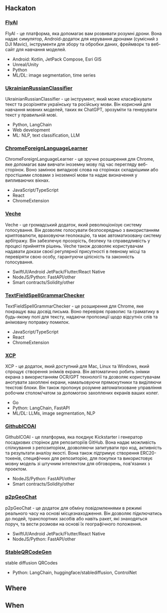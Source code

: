 ## Hackaton

### [FlyAI](https://kyiv2023.github.io/FlyAI/)

FlyAI - це платформа, яка допомагає вам розвивати розумні дрони. Вона надає симулятор, Android-додаток для керування дронами (сумісний з DJI Mavic), інструменти для збору та обробки даних, фреймворк та веб-сайт для навчання моделей.

 - Android: Kotlin, JetPack Compose, Esri GIS
 - Unreal/Unity
 - Python
 - ML/DL: image segmentation, time series

### [UkrainianRussianClassifier](https://kyiv2023.github.io/UkranianRussianClassifier)

UkrainianRussianClassifier - це інструмент, який може класифікувати текст та розрізняти українську та російську мови. Він корисний для навчання мовних моделей, таких як ChatGPT, зрозуміти та генерувати текст у правильній мові.
 
  - Python, LangChain
  - Web development
  - ML: NLP, text classification, LLM

### [ChromeForeignLanguageLearner](https://kyiv2023.github.io/ChromeForeignLanguageLearner)

ChromeForeignLanguageLearner - це зручне розширення для Chrome, яке допомагає вам вивчати іноземну мову під час перегляду веб-сторінок. Воно замінює випадкові слова на сторінках складнішими або простішими словами з іноземної мови та надає визначення у випливаючих вікнах.

  - JavaScript/TypeScript
  - React
  - ChromeExtension

### [Veche](https://kyiv2023.github.io/Veche)

Veche - це громадський додаток, який революціонізує систему голосування. Він дозволяє голосувати безпосередньо з використанням криптовалюти, враховуючи геолокацію, та має автоматизовану систему арбітражу. Він забезпечує прозорість, безпеку та справедливість у процесі прийняття рішень. Veche також дозволяє користувачам надавати докази своєї регулярної присутності в певному місці та перевіряти свою особу, гарантуючи цілісність та законність голосування.

 - SwiftUI/Android JetPack/Flutter/React Native
 - NodeJS/Python: FastAPI/other
 - Smart contracts/Solidity/other

### [TextFieldSpellGrammarChecker](https://kyiv2023.github.io/TextFieldSpellGrammarChecker)

TextFieldSpellGrammarChecker - це розширення для Chrome, яке покращує ваш досвід письма. Воно перевіряє правопис та граматику в будь-якому полі для тексту, надаючи пропозиції щодо відсутніх слів та анімовану поправку помилок.

  - JavaScript/TypeScript
  - React
  - ChromeExtension


### [XCP](https://kyiv2023.github.io/XCP)

XCP - це додаток, який доступний для Mac, Linux та Windows, який спрощує створення знімків екрана. Він автоматично робить знімки екрана з використанням OCR/GPT технології та дозволяє користувачам анотувати захоплені екрани, намальовуючи прямокутники та виділяючи текстові блоки. Він також пропонує розумне автоматизоване управління робочим столом/чатом за допомогою захоплених екранів ваших колег.

 - Go
 - Python: LangChain, FastAPI
 - ML/DL: LLMs, image segmentation, NLP

### [GithubICOAI](https://kyiv2023.github.io/GithubICOAI)

GithubICOAI - це платформа, яка поєднує Kickstarter і генератор посадкових сторінок для репозиторіїв GitHub. Вона надає можливість спілкування з репозиторієм, дозволяючи запитувати про код, активність та результати аналізу якості. Вона також підтримує створення ERC20-токенів, специфічних для репозиторію, для покупки та використовує мовну модель зі штучним інтелектом для обговорень, пов'язаних з проектом.

 - NodeJS/Python: FastAPI/other
 - Smart contracts/Solidity/other


### [p2pGeoChat](https://kyiv2023.github.io/p2pGeoChat)

p2pGeoChat - це додаток для обміну повідомленнями в режимі реального часу на основі місцезнаходження. Він дозволяє підключатись до людей, транспортних засобів або навіть ракет, які знаходяться поруч, та вести розмови на основі їх географічного положення.


 - SwiftUI/Android JetPack/Flutter/React Native
 - NodeJS/Python: FastAPI/other



###  [StableQRCodeGen](https://kyiv2023.github.io/StableQRCodeGen)
stable diffusion QRCodes

 - Python: LangChain, huggingface/stablediffusion, ControlNet

## Where

## When
